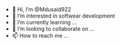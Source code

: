 - 👋 Hi, I’m @Mdusaid922
- 👀 I’m interested in softwear development   
- 🌱 I’m currently learning ...
- 💞️ I’m looking to collaborate on ...
- 📫 How to reach me ...

<!---
Mdusaid922/Mdusaid922 is a ✨ special ✨ repository because its `README.md` (this file) appears on your GitHub profile.
You can click the Preview link to take a look at your changes.
--->
